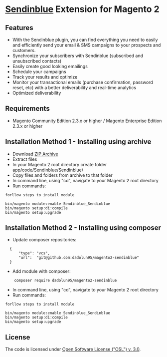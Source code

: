# [Sendinblue](http://sendinblue.com/) Extension for Magento 2

## Features
  * With the Sendinblue plugin, you can find everything you need to easily and efficiently send your email & SMS campaigns to your prospects and customers.
  * Synchronize your subscribers with Sendinblue (subscribed and unsubscribed contacts)
  * Easily create good looking emailings
  * Schedule your campaigns
  * Track your results and optimize
  * Monitor your transactional emails (purchase confirmation, password reset, etc) with a better deliverability and real-time analytics
  * Optimized deliverability

## Requirements
  * Magento Community Edition 2.3.x or higher / Magento Enterprise Edition 2.3.x or higher
  

## Installation Method 1 - Installing using archive
  * Download [ZIP Archive](https://github.com/dadolun95/module-sendinblue)
  * Extract files
  * In your Magento 2 root directory create folder app/code/Sendinblue/Sendinblue/
  * Copy files and folders from archive to that folder
  * In command line, using "cd", navigate to your Magento 2 root directory
  * Run commands:
```
forllow steps to install module 

bin/magento module:enable Sendinblue_Sendinblue
bin/magento setup:di:compile
bin/magento setup:upgrade
```

## Installation Method 2 - Installing using composer
  * Update composer repositories:
```
  {
      "type": "vcs",
      "url":  "git@github.com:dadolun95/magento2-sendinblue"
  }
```
  * Add module with composer:
```
    composer require dadolun95/magento2-sendinblue
```
  * In command line, using "cd", navigate to your Magento 2 root directory
  * Run commands:
```
forllow steps to install module 

bin/magento module:enable Sendinblue_Sendinblue
bin/magento setup:di:compile
bin/magento setup:upgrade
```

## License
The code is licensed under [Open Software License ("OSL") v. 3.0](http://opensource.org/licenses/osl-3.0.php).
